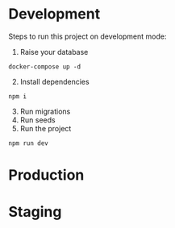 # Development
Steps to run this project on development mode:

1. Raise your database
```
docker-compose up -d
```
2. Install dependencies
```
npm i
```
3. Run migrations
4. Run seeds
5. Run the project
```
npm run dev
```

# Production

# Staging